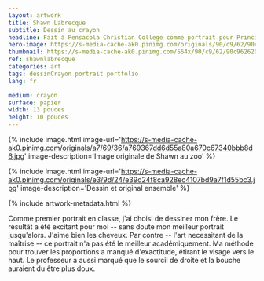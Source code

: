 ```yaml
---
layout: artwork
title: Shawn Labrecque
subtitle: Dessin au crayon
headline: Fait à Pensacola Christian College comme portrait pour Principles of Drawing (AR 111).
hero-image: https://s-media-cache-ak0.pinimg.com/originals/90/c9/62/90c962620e4de52453351452aadb7327.jpg
thumbnail: https://s-media-cache-ak0.pinimg.com/564x/90/c9/62/90c962620e4de52453351452aadb7327.jpg
ref: shawnlabrecque
categories: art
tags: dessinCrayon portrait portfolio
lang: fr

medium: crayon
surface: papier
width: 13 pouces
height: 10 pouces
---
```

{% include image.html image-url='https://s-media-cache-ak0.pinimg.com/originals/a7/69/36/a769367dd6d55a80a670c67340bbb8d6.jpg' image-description='Image originale de Shawn au zoo' %}

{% include image.html image-url='https://s-media-cache-ak0.pinimg.com/originals/e3/9d/24/e39d24f8ca928ec4107bd9a7f1d55bc3.jpg' image-description='Dessin et original ensemble' %}

{% include artwork-metadata.html %}

Comme premier portrait en classe, j'ai choisi de dessiner mon frère. Le résultât a été excitant pour moi -- sans doute mon meilleur portrait jusqu'alors. J'aime bien les cheveux. Par contre -- l'art necessitant de la maîtrise -- ce portrait n'a pas été le meilleur académiquement. Ma méthode pour trouver les proportions a manqué d'exactitude, étirant le visage vers le haut. Le professeur a aussi marqué que le sourcil de droite et la bouche auraient du être plus doux.
